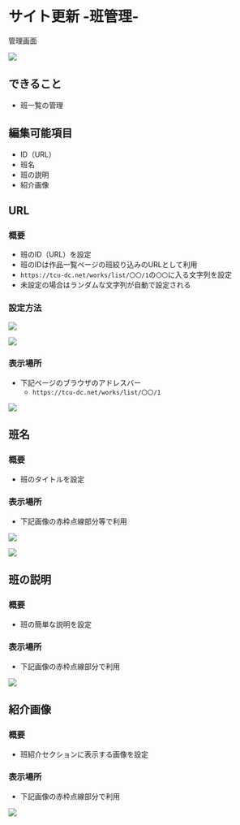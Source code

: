 # サイト更新 -班管理-

管理画面

![](/attachments/20250213193858.png)

## できること

- 班一覧の管理

## 編集可能項目

- ID（URL）
- 班名
- 班の説明
- 紹介画像

## URL

### 概要

- 班のID（URL）を設定
- 班のIDは作品一覧ページの班絞り込みのURLとして利用
- `https://tcu-dc.net/works/list/〇〇/1`の`〇〇`に入る文字列を設定
- 未設定の場合はランダムな文字列が自動で設定される

### 設定方法

![](/attachments/20250213185916.png)

![](/attachments/20250213190032.png)

### 表示場所

- 下記ページのブラウザのアドレスバー
  - `https://tcu-dc.net/works/list/〇〇/1`

![](/attachments/20250213194552.png)

## 班名

### 概要

- 班のタイトルを設定

### 表示場所

- 下記画像の赤枠点線部分等で利用

![](/attachments/20250213201301.png)

![](/attachments/20250213201407.png)

## 班の説明

### 概要

- 班の簡単な説明を設定

### 表示場所

- 下記画像の赤枠点線部分で利用

![](/attachments/20250213201449.png)

## 紹介画像

### 概要

- 班紹介セクションに表示する画像を設定

### 表示場所

- 下記画像の赤枠点線部分で利用

![](/attachments/20250213201616.png)
